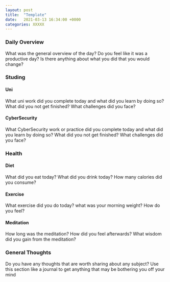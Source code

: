 ```yaml
---
layout: post
title:  "Template"
date:   2021-03-13 16:34:00 +0000
categories: XXXXX
---
```



### Daily Overview

What was the general overview of the day? Do you feel like it was a productive day? Is there anything about what you did that you would change?



### Studing 

#### Uni
What uni work did you complete today and what did you learn by doing so? What did you not get finished? What challenges did you face?

#### CyberSecurity
What CyberSecurity work or practice did you complete today and what did you learn by doing so? What did you not get finished? What challenges did you face?



### Health

#### Diet
What did you eat today? What did you drink today? How many calories did you consume?

#### Exercise
What exercise did you do today? what was your morning weight? How do you feel?

#### Meditation
How long was the meditation? How did you feel afterwards? What wisdom did you gain from the meditation?


### General Thoughts
Do you have any thoughts that are worth sharing about any subject? Use this section like a journal to get anything that may be bothering you off your mind



